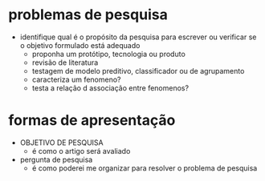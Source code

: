 # problemas de pesquisa
- identifique qual é o propósito da pesquisa para escrever ou verificar se o objetivo formulado está adequado
  - proponha um protótipo, tecnologia ou produto
  - revisão de literatura
  - testagem de modelo preditivo, classificador ou de agrupamento
  - caracteriza um fenomeno?
  - testa a relação d associação entre fenomenos?

# formas de apresentação
- OBJETIVO DE PESQUISA
  - é como o artigo será avaliado
- pergunta de pesquisa
  - é como poderei me organizar para resolver o problema de pesquisa	